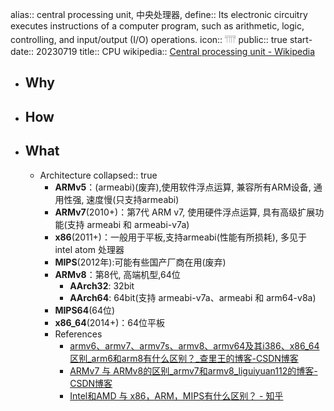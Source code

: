 alias:: central processing unit, 中央处理器,
define:: Its electronic circuitry executes instructions of a computer program, such as arithmetic, logic, controlling, and input/output (I/O) operations.
icon:: 𓇲
public:: true
start-date:: 20230719
title:: CPU
wikipedia:: [Central processing unit - Wikipedia](https://en.wikipedia.org/wiki/Central_processing_unit)

- ## Why
- ## How
- ## What
  - Architecture
    collapsed:: true
    - **ARMv5**：(armeabi)(废弃),使用软件浮点运算, 兼容所有ARM设备, 通用性强, 速度慢(只支持armeabi)
    - **ARMv7**(2010+)：第7代 ARM v7, 使用硬件浮点运算, 具有高级扩展功能(支持 armeabi 和 armeabi-v7a)
    - **x86**(2011+)：一般用于平板,支持armeabi(性能有所损耗), 多见于 intel atom 处理器
    - **MIPS**(2012年):可能有些国产厂商在用(废弃)
    - **ARMv8**：第8代, 高端机型,64位
      - **AArch32**: 32bit
      - **AArch64**: 64bit(支持 armeabi-v7a、armeabi 和 arm64-v8a)
    - **MIPS64**(64位)
    - **x86_64**(2014+)：64位平板
    - References
      - [armv6、armv7、armv7s、armv8、armv64及其i386、x86_64区别_arm6和arm8有什么区别？_查里王的博客-CSDN博客](https://blog.csdn.net/tony_vip/article/details/105889734)
      - [ARMv7 与 ARMv8的区别_armv7和armv8_liguiyuan112的博客-CSDN博客](https://blog.csdn.net/u012505617/article/details/89205642)
      - [Intel和AMD 与 x86，ARM，MIPS有什么区别？ - 知乎](https://www.zhihu.com/question/63627218)